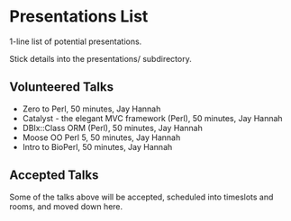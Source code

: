 Presentations List
==================

1-line list of potential presentations.

Stick details into the presentations/ subdirectory.

Volunteered Talks
-----------------

* Zero to Perl, 50 minutes, Jay Hannah
* Catalyst - the elegant MVC framework (Perl), 50 minutes, Jay Hannah
* DBIx::Class ORM (Perl), 50 minutes, Jay Hannah
* Moose OO Perl 5, 50 minutes, Jay Hannah
* Intro to BioPerl, 50 minutes, Jay Hannah

Accepted Talks
--------------

Some of the talks above will be accepted, scheduled into timeslots and rooms, and moved down here. 



